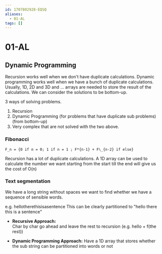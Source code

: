 ```yaml
---
id: 1707802928-EQSQ
aliases:
  - 01-AL
tags: []
---
```


# 01-AL

## Dynamic Programming

Recursion works well when we don't have duplicate calculations.
Dynamic programming works well when we have a bunch of duplicate calculations.
Usually, 1D, 2D and 3D and ... arrays are needed to store the result of the calculations.
We can consider the solutions to be bottom-up.

3 ways of solving problems.

1. Recursion
2. Dynamic Programming (for problems that have duplicate sub problems) (from bottom-up)
3. Very complex that are not solved with the two above.

### Fibonacci

```alatex
F_n = {0 if n = 0; 1 if n = 1 ; F*{n-1} + F\_{n-2} if else}
```

Recursion has a lot of duplicate calculations.
A 1D array can be used to calculate the number we want starting from the start till the
end will give us the cost of O(n)

### Text segmentation

We have a long string without spaces we want to find whether we have a sequence of sensible
words.

e.g. hellotherethisisasentence
This can be clearly partitioned to "hello there this is a sentence"

- **Recursive Approach:**  
   Char by char go ahead and leave the rest to recursion (e.g. hello + f(the rest))

- **Dynamic Programming Approach:**
  Have a 1D array that stores whether the sub string can be partitioned into words or not
